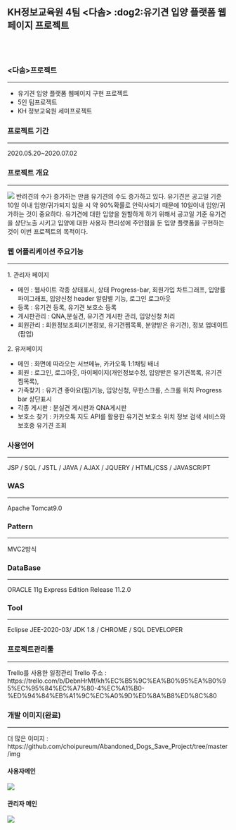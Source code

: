 <br>

<h2> KH정보교육원 4팀 <다솜> :dog2:유기견 입양 플랫폼 웹페이지  프로젝트 </h2>

<br>
<br>

### <다솜>프로젝트
<hr>
<ul>
  <li>유기견 입양 플랫폼 웹페이지 구현 프로젝트</li>
  <li>5인 팀프로젝트</li>
  <li>KH 정보교육원 세미프로젝트</li>
</ul> 
 
### 프로젝트 기간
<hr>
2020.05.20~2020.07.02

### 프로젝트 개요
<hr>
<img src="./img/Logo.PNG">
반려견의 수가 증가하는 만큼 유기견의 수도 증가하고 있다. 유기견은 공고일 기준 10일 이내 입양/귀가되지 않을 시 약 90%확률로 안락사되기 때문에 10일이내 입양/귀가하는 것이 중요하다.
유기견에 대한 입양을 원할하게 하기 위해서 공고일 기준 유기견을 상단노출 시키고 입양에 대한 사용자 편리성에 주안점을 둔 입양 플랫폼을 구현하는 것이 이번 프로젝트의 목적이다.

### 웹 어플리케이션 주요기능
<hr>
1. 관리자 페이지<br>
<ul>
    <li>메인 :   웹사이트 각종 상태표시, 상태 Progress-bar, 회원가입 차트그래프, 입양률 파이그래프, 입양신청 header 알림벨 기능, 로그인 로그아웃</li>
    <li>등록 : 유기견 등록, 유기견 보호소 등록</li>
    <li>게시판관리 : QNA,분실견, 유기견 게시판 관리, 입양신청 처리</li>
    <li>회원관리 : 회원정보조회(기본정보, 유기견찜목록, 분양받은 유기견), 정보 업데이트(팝업)</li>
</ul>
2. 유저페이지<br>
<ul>
     <li>메인 : 화면에 따라오는 서브메뉴, 카카오톡 1:1채팅 배너</li>
     <li>회원 : 로그인, 로그아웃, 마이페이지(개인정보수정, 입양받은 유기견목록, 유기견 찜목록),</li>
     <li>가족찾기 : 유기견 좋아요(찜)기능, 입양신청, 무한스크롤, 스크롤 위치 Progress bar 상단표시</li>
     <li>각종 게시판 : 분실견 게시판과 QNA게시판</li>
     <li>보호소 찾기 : 카카오톡 지도 API를 활용한 유기견 보호소 위치 정보 검색 서비스와 보호중 유기견 조회</li>
</ul>

### 사용언어
<hr>
JSP / SQL / JSTL / JAVA / AJAX / JQUERY / HTML/CSS / JAVASCRIPT

### WAS
<hr>
Apache Tomcat9.0

### Pattern
<hr>
MVC2방식

### DataBase
<hr>
ORACLE 11g Express Edition Release 11.2.0

### Tool
<hr>
Eclipse JEE-2020-03/ JDK 1.8 / CHROME / SQL DEVELOPER

### 프로젝트관리툴
<hr>
Trello를 사용한 일정관리
Trello 주소 : https://trello.com/b/DebnHrMf/kh%EC%B5%9C%EA%B0%95%EA%B0%95%EC%95%84%EC%A7%80-4%EC%A1%B0-%ED%94%84%EB%A1%9C%EC%A0%9D%ED%8A%B8%ED%8C%80

### 개발 이미지(완료)
<hr>
더 많은 이미지 : https://github.com/choipureum/Abandoned_Dogs_Save_Project/tree/master/img
<br>

 <h4>사용자메인</h4>
<img src="./img/Main.PNG">
 <h4>관리자 메인</h4>
<img src="./img/AdminMain.PNG">


